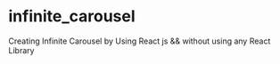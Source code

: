 # infinite_carousel
Creating Infinite Carousel by Using React js &amp;&amp; without using any React Library
